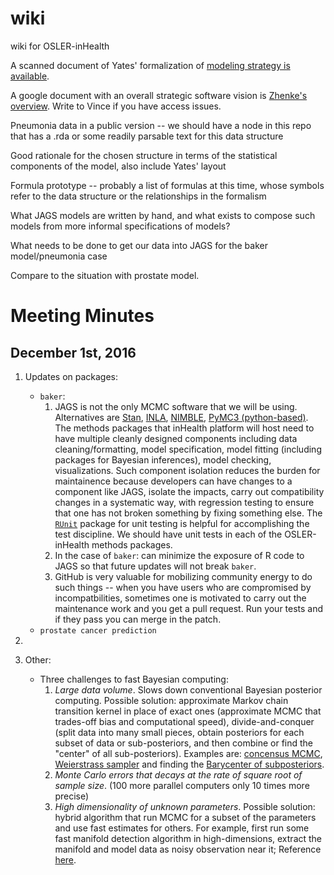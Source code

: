 # wiki
wiki for OSLER-inHealth

A scanned document of Yates' formalization of [modeling strategy is available](https://drive.google.com/open?id=0B5HGTlNkLUZOWXVUbVg0Mi1KeXZxQ0NrT3BHZ2RoRDUtQTBR).

A google document with an overall strategic software vision is [Zhenke's overview](https://drive.google.com/open?id=163_B8owojulBmZzGhqYJreWNsjkTbbCM6LTGLU-xbR4).  Write to Vince if you have access issues.

Pneumonia data in a public version -- we should have a node in this repo that has a .rda or some
readily parsable text for this data structure

Good rationale for the chosen structure in terms of the statistical components of the model, also include 
Yates' layout

Formula prototype -- probably a list of formulas at this time, whose symbols refer to the data structure
or the relationships in the formalism

What JAGS models are written by hand, and what exists to compose such models from more informal specifications
of models?

What needs to be done to get our data into JAGS for the baker model/pneumonia case

Compare to the situation with prostate model.


# Meeting Minutes

## December 1st, 2016

1. Updates on packages: 
    - `baker`: 
         1. JAGS is not the only MCMC software that we will be using. Alternatives are [Stan](http://mc-stan.org), [INLA](https://pymc-devs.github.io/pymc3/index.html), [NIMBLE](https://bids.berkeley.edu/research/nimble-numerical-inference-hierarchical-models-using-bayesian-and-likelihood-estimation), [PyMC3 (python-based)](https://pymc-devs.github.io/pymc3/index.html). The methods packages that inHealth platform will host need to have multiple cleanly designed components including data cleaning/formatting, model specification, model fitting (including packages for Bayesian inferences), model checking, visualizations. Such component isolation reduces the burden for maintainence because developers can have changes to a component like JAGS, isolate the impacts, carry out compatibility changes in a systematic way, with regression testing to ensure that one has not broken something by fixing something else. The [`RUnit`](https://cran.r-project.org/web/packages/RUnit/index.html) package for unit testing is helpful for accomplishing the test discipline. We should have unit tests in each of the OSLER-inHealth methods packages.
         1. In the case of `baker`: can minimize the exposure of R code to JAGS so that future updates will not break `baker`.
         1. GitHub is very valuable for mobilizing community energy to do such things -- when you have
users who are compromised by incompatbilities, sometimes one is motivated to carry out the
maintenance work and you get a pull request.  Run your tests and if they pass you can merge
in the patch.
    - `prostate cancer prediction`

1. 


1. Other:
   - Three challenges to fast Bayesian computing: 
       1. *Large data volume*. Slows down conventional Bayesian posterior computing. Possible solution: approximate Markov chain transition kernel in place of exact ones (approximate MCMC that trades-off bias and computational speed), divide-and-conquer (split data into many small pieces, obtain posteriors for each subset of data or sub-posteriors, and then combine or find the "center" of all sub-posteriors). Examples are: [concensus MCMC](http://www.rob-mcculloch.org/some_papers_and_talks/papers/working/consensus-mc.pdf), [Weierstrass sampler](https://arxiv.org/abs/1312.4605) and finding the [Barycenter of subposteriors](https://arxiv.org/abs/1508.05880).
       1. *Monte Carlo errors that decays at the rate of square root of sample size*. (100 more parallel computers only 10 times more precise)
       1. *High dimensionality of unknown parameters*. Possible solution: hybrid algorithm that run MCMC for a subset of the parameters and use fast estimates for others. For example, first run some fast manifold detection algorithm in high-dimensions, extract the manifold and model data as noisy observation near it; Reference [here](https://projecteuclid.org/download/pdfview_1/euclid.aos/1458245738).
